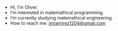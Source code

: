 - Hi, I’m Oliver.
- I’m interested in matemathical programming.
- I’m currently studying matemathical engineering.
- How to reach me: jmramirez1204@gmail.com
